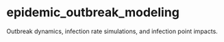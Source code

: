 # epidemic_outbreak_modeling
Outbreak dynamics, infection rate simulations, and infection point impacts.
